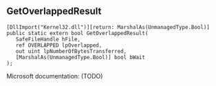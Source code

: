 ## GetOverlappedResult

```
[DllImport("Kernel32.dll")][return: MarshalAs(UnmanagedType.Bool)]
public static extern bool GetOverlappedResult(
   SafeFileHandle hFile,
   ref OVERLAPPED lpOverlapped,
   out uint lpNumberOfBytesTransferred,
   [MarshalAs(UnmanagedType.Bool)] bool bWait
);
```

Microsoft documentation: (TODO)
